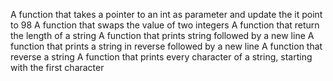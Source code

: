 A function that takes a pointer to an int as parameter and update the it point to 98
A function that swaps the value of two integers
A function that return the length of a string
A function that prints string followed by a new line
A function that prints a string in reverse followed by a new line
A function that reverse a string
A function that prints every character of a string, starting with the first character
